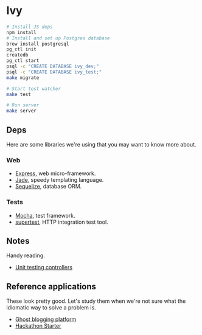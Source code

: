 Ivy
===

```sh
# Install JS deps
npm install
# Install and set up Postgres database
brew install postgresql
pg_ctl init
createdb
pg_ctl start
psql -c "CREATE DATABASE ivy_dev;"
psql -c "CREATE DATABASE ivy_test;"
make migrate

# Start test watcher
make test

# Run server
make server
```

## Deps

Here are some libraries we're using that you may want to know more about.

### Web

* [Express][express], web micro-framework.
* [Jade][jade], speedy templating language.
* [Sequelize][sequelize], database ORM.

[express]: https://github.com/strongloop/express
[jade]: https://github.com/jadejs/jade
[sequelize]: https://github.com/sequelize/sequelize

### Tests

* [Mocha][mocha], test framework.
* [supertest][supertest], HTTP integration test tool.

[supertest]: https://github.com/visionmedia/supertest
[mocha]: https://github.com/mochajs/mocha


## Notes

Handy reading.

* [Unit testing controllers][controller-test]

[controller-test]: http://www.designsuperbuild.com/blog/unit_testing_controllers_in_express/


## Reference applications

These look pretty good. Let's study them when we're not sure what the
idiomatic way to solve a problem is.

* [Ghost blogging platform][ghost]
* [Hackathon Starter][hackathon-starter]

[ghost]: https://github.com/tryghost/Ghost
[hackathon-starter]: https://github.com/sahat/hackathon-starter
